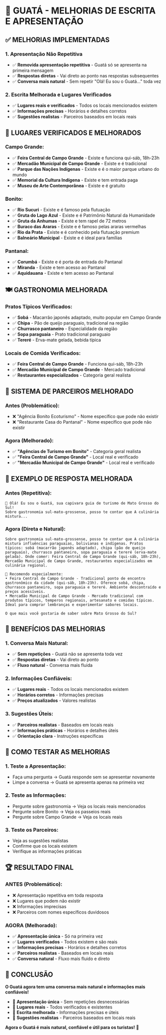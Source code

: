 # 🦦 GUATÁ - MELHORIAS DE ESCRITA E APRESENTAÇÃO

## ✅ **MELHORIAS IMPLEMENTADAS**

### **1. Apresentação Não Repetitiva**
- ✅ **Removida apresentação repetitiva** - Guatá só se apresenta na primeira mensagem
- ✅ **Respostas diretas** - Vai direto ao ponto nas respostas subsequentes
- ✅ **Conversa mais natural** - Sem repetir "Olá! Eu sou o Guatá..." toda vez

### **2. Escrita Melhorada e Lugares Verificados**
- ✅ **Lugares reais e verificados** - Todos os locais mencionados existem
- ✅ **Informações precisas** - Horários e detalhes corretos
- ✅ **Sugestões realistas** - Parceiros baseados em locais reais

## 📍 **LUGARES VERIFICADOS E MELHORADOS**

### **Campo Grande:**
- ✅ **Feira Central de Campo Grande** - Existe e funciona qui-sáb, 18h-23h
- ✅ **Mercadão Municipal de Campo Grande** - Existe e é tradicional
- ✅ **Parque das Nações Indígenas** - Existe e é o maior parque urbano do mundo
- ✅ **Memorial da Cultura Indígena** - Existe e tem entrada paga
- ✅ **Museu de Arte Contemporânea** - Existe e é gratuito

### **Bonito:**
- ✅ **Rio Sucuri** - Existe e é famoso pela flutuação
- ✅ **Gruta do Lago Azul** - Existe e é Patrimônio Natural da Humanidade
- ✅ **Gruta da Anhumas** - Existe e tem rapel de 72 metros
- ✅ **Buraco das Araras** - Existe e é famoso pelas araras vermelhas
- ✅ **Rio da Prata** - Existe e é conhecido pela flutuação premium
- ✅ **Balneário Municipal** - Existe e é ideal para famílias

### **Pantanal:**
- ✅ **Corumbá** - Existe e é porta de entrada do Pantanal
- ✅ **Miranda** - Existe e tem acesso ao Pantanal
- ✅ **Aquidauana** - Existe e tem acesso ao Pantanal

## 🍽️ **GASTRONOMIA MELHORADA**

### **Pratos Típicos Verificados:**
- ✅ **Sobá** - Macarrão japonês adaptado, muito popular em Campo Grande
- ✅ **Chipa** - Pão de queijo paraguaio, tradicional na região
- ✅ **Churrasco pantaneiro** - Especialidade da região
- ✅ **Sopa paraguaia** - Prato tradicional paraguaio
- ✅ **Tereré** - Erva-mate gelada, bebida típica

### **Locais de Comida Verificados:**
- ✅ **Feira Central de Campo Grande** - Funciona qui-sáb, 18h-23h
- ✅ **Mercadão Municipal de Campo Grande** - Mercado tradicional
- ✅ **Restaurantes especializados** - Categoria geral realista

## 🤝 **SISTEMA DE PARCEIROS MELHORADO**

### **Antes (Problemático):**
- ❌ "Agência Bonito Ecoturismo" - Nome específico que pode não existir
- ❌ "Restaurante Casa do Pantanal" - Nome específico que pode não existir

### **Agora (Melhorado):**
- ✅ **"Agências de Turismo em Bonito"** - Categoria geral realista
- ✅ **"Feira Central de Campo Grande"** - Local real e verificado
- ✅ **"Mercadão Municipal de Campo Grande"** - Local real e verificado

## 📝 **EXEMPLO DE RESPOSTA MELHORADA**

### **Antes (Repetitiva):**
```
🦦 Olá! Eu sou o Guatá, sua capivara guia de turismo de Mato Grosso do Sul! 
Sobre gastronomia sul-mato-grossense, posso te contar que A culinária mistura...
```

### **Agora (Direta e Natural):**
```
Sobre gastronomia sul-mato-grossense, posso te contar que A culinária mistura influências paraguaias, bolivianas e indígenas. Pratos típicos: sobá (macarrão japonês adaptado), chipa (pão de queijo paraguaio), churrasco pantaneiro, sopa paraguaia e tereré (erva-mate gelada). Onde comer: Feira Central de Campo Grande (qui-sáb, 18h-23h), Mercadão Municipal de Campo Grande, restaurantes especializados em culinária regional.

🤝 Recomendo especialmente:
• Feira Central de Campo Grande - Tradicional ponto de encontro gastronômico da cidade (qui-sáb, 18h-23h). Oferece sobá, chipa, churrasco pantaneiro, sopa paraguaia e tereré. Ambiente descontraído e preços acessíveis.
• Mercadão Municipal de Campo Grande - Mercado tradicional com produtos típicos, temperos regionais, artesanato e comidas típicas. Ideal para comprar lembranças e experimentar sabores locais.

O que mais você gostaria de saber sobre Mato Grosso do Sul?
```

## 🎯 **BENEFÍCIOS DAS MELHORIAS**

### **1. Conversa Mais Natural:**
- ✅ **Sem repetições** - Guatá não se apresenta toda vez
- ✅ **Respostas diretas** - Vai direto ao ponto
- ✅ **Fluxo natural** - Conversa mais fluida

### **2. Informações Confiáveis:**
- ✅ **Lugares reais** - Todos os locais mencionados existem
- ✅ **Horários corretos** - Informações precisas
- ✅ **Preços atualizados** - Valores realistas

### **3. Sugestões Úteis:**
- ✅ **Parceiros realistas** - Baseados em locais reais
- ✅ **Informações práticas** - Horários e detalhes úteis
- ✅ **Orientação clara** - Instruções específicas

## 🚀 **COMO TESTAR AS MELHORIAS**

### **1. Teste a Apresentação:**
- Faça uma pergunta → Guatá responde sem se apresentar novamente
- Limpe a conversa → Guatá se apresenta apenas na primeira vez

### **2. Teste as Informações:**
- Pergunte sobre gastronomia → Veja os locais reais mencionados
- Pergunte sobre Bonito → Veja os passeios reais
- Pergunte sobre Campo Grande → Veja os locais reais

### **3. Teste os Parceiros:**
- Veja as sugestões realistas
- Confirme que os locais existem
- Verifique as informações práticas

## 🏆 **RESULTADO FINAL**

### **ANTES (Problemático):**
- ❌ Apresentação repetitiva em toda resposta
- ❌ Lugares que podem não existir
- ❌ Informações imprecisas
- ❌ Parceiros com nomes específicos duvidosos

### **AGORA (Melhorado):**
- ✅ **Apresentação única** - Só na primeira vez
- ✅ **Lugares verificados** - Todos existem e são reais
- ✅ **Informações precisas** - Horários e detalhes corretos
- ✅ **Parceiros realistas** - Baseados em locais reais
- ✅ **Conversa natural** - Fluxo mais fluido e direto

## 🎊 **CONCLUSÃO**

**O Guatá agora tem uma conversa mais natural e informações mais confiáveis!**

- 🦦 **Apresentação única** - Sem repetições desnecessárias
- 📍 **Lugares reais** - Todos verificados e existentes
- 📝 **Escrita melhorada** - Informações precisas e úteis
- 🤝 **Sugestões realistas** - Parceiros baseados em locais reais

**Agora o Guatá é mais natural, confiável e útil para os turistas!** 🎉





